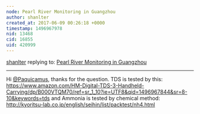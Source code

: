 ```yaml
---
node: Pearl River Monitoring in Guangzhou
author: shanlter
created_at: 2017-06-09 00:26:18 +0000
timestamp: 1496967978
nid: 13468
cid: 16855
uid: 420999
---
```




[shanlter](../profile/shanlter) replying to: [Pearl River Monitoring in Guangzhou](../notes/shanlter/09-21-2016/pearl-river-monitoring-in-guangzhou)

----
Hi [@Paquicamus](/profile/Paquicamus), thanks for the question. TDS is tested by this: https://www.amazon.com/HM-Digital-TDS-3-Handheld-Carrying/dp/B000VTQM70/ref=sr_1_10?ie=UTF8&qid=1496967844&sr=8-10&keywords=tds and Ammonia is tested by chemical method: http://kyoritsu-lab.co.jp/english/seihin/list/packtest/nh4.html 